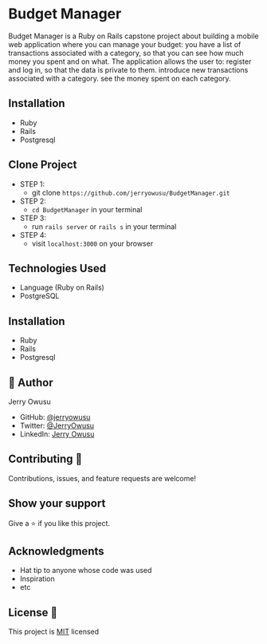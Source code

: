# Budget Manager
Budget Manager is a Ruby on Rails capstone project about building a mobile web application where you can manage your budget: you have a list of transactions associated with a category, so that you can see how much money you spent and on what.  The application allows the user to:  register and log in, so that the data is private to them. introduce new transactions associated with a category. see the money spent on each category.

## Installation
* Ruby
* Rails
* Postgresql
## Clone Project
- STEP 1:
  - git clone `https://github.com/jerryowusu/BudgetManager.git`
- STEP 2:
  - `cd BudgetManager` in your terminal
- STEP 3:
  - run `rails server` or `rails s` in your terminal
- STEP 4:
  - visit `localhost:3000` on your browser

## Technologies Used
* Language (Ruby on Rails)
* PostgreSQL

## Installation
* Ruby
* Rails
* Postgresql

## 👤 Author
Jerry Owusu

- GitHub: [@jerryowusu](https://github.com/jerryowusu)
- Twitter: [@JerryOwusu](https://twitter.com/JerryOwusu)
- LinkedIn: [Jerry Owusu](https://linkedin.com/in/Jerry-Owusu-5430065b)

## Contributing :handshake:
Contributions, issues, and feature requests are welcome!

## Show your support
Give a 	:star: if you like this project.

## Acknowledgments
* Hat tip to anyone whose code was used
* Inspiration
* etc

## License :memo:
This project is [MIT](LICENCE) licensed